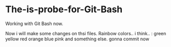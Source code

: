 # The-is-probe-for-Git-Bash
Working with Git Bash now.

Now i will make some changes on thsi files.
Rainbow colors.. i think.. :
green
yellow
red
orange
blue
pink
and something else. gonna commit now

